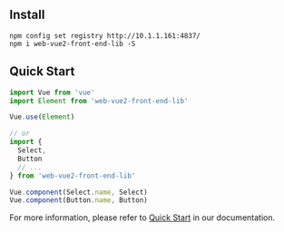 
## Install
```shell
npm config set registry http://10.1.1.161:4837/
npm i web-vue2-front-end-lib -S
```

## Quick Start
``` javascript
import Vue from 'vue'
import Element from 'web-vue2-front-end-lib'

Vue.use(Element)

// or
import {
  Select,
  Button
  // ...
} from 'web-vue2-front-end-lib'

Vue.component(Select.name, Select)
Vue.component(Button.name, Button)
```
For more information, please refer to [Quick Start](http://element.eleme.io/#/en-US/component/quickstart) in our documentation.

